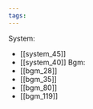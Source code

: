 ```yaml
---
tags:
---
```

System:
- [[system_45]]
- [[system_40]]
Bgm:
- [[bgm_28]]
- [[bgm_35]]
- [[bgm_80]]
- [[bgm_119]]
